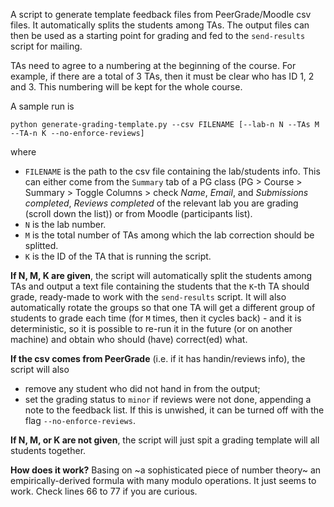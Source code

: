 A script to generate template feedback files from PeerGrade/Moodle csv files. It automatically splits the students among TAs. The output files can then be used as a starting point for grading and fed to the `send-results` script for mailing.

TAs need to agree to a numbering at the beginning of the course. For example, if there are a total of 3 TAs, then it must be clear who has ID 1, 2 and 3. This numbering will be kept for the whole course.

A sample run is

`python generate-grading-template.py --csv FILENAME [--lab-n N --TAs M --TA-n K --no-enforce-reviews]`

where

- `FILENAME` is the path to the csv file containing the lab/students info. This can either come from the `Summary` tab of a PG class (PG > Course > Summary > Toggle Columns > check _Name_, _Email_, and _Submissions completed_, _Reviews completed_ of the relevant lab you are grading (scroll down the list)) or from Moodle (participants list).
- `N` is the lab number.
- `M` is the total number of TAs among which the lab correction should be splitted.
- `K` is the ID of the TA that is running the script.

**If N, M, K are given**, the script will automatically split the students among TAs and output a text file containing the students that the `K`-th TA should grade, ready-made to work with the `send-results` script. It will also automatically rotate the groups so that one TA will get a different group of students to grade each time (for `M` times, then it cycles back) - and it is deterministic, so it is possible to re-run it in the future (or on another machine) and obtain who should (have) correct(ed) what.

**If the csv comes from PeerGrade** (i.e. if it has handin/reviews info), the script will also

- remove any student who did not hand in from the output;
- set the grading status to `minor` if reviews were not done, appending a note to the feedback list. If this is unwished, it can be turned off with the flag `--no-enforce-reviews`.

**If N, M, or K are not given**, the script will just spit a grading template will all students together.

**How does it work?** Basing on ~a sophisticated piece of number theory~ an empirically-derived formula with many modulo operations. It just seems to work. Check lines 66 to 77 if you are curious.